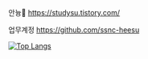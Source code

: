 안늉🐣
https://studysu.tistory.com/

업무계정
https://github.com/ssnc-heesu

[![Top Langs](https://github-readme-stats.vercel.app/api/top-langs/?username=kim-heesu)](https://github.com/anuraghazra/github-readme-stats)
